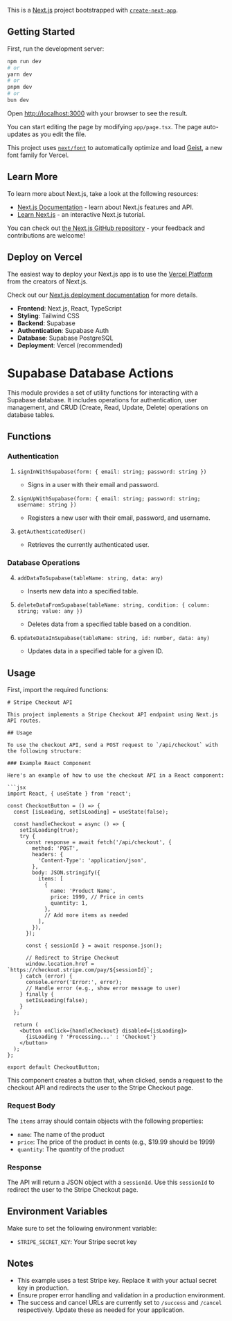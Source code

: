 This is a [Next.js](https://nextjs.org) project bootstrapped with [`create-next-app`](https://nextjs.org/docs/app/api-reference/cli/create-next-app).

## Getting Started

First, run the development server:

```bash
npm run dev
# or
yarn dev
# or
pnpm dev
# or
bun dev
```

Open [http://localhost:3000](http://localhost:3000) with your browser to see the result.

You can start editing the page by modifying `app/page.tsx`. The page auto-updates as you edit the file.

This project uses [`next/font`](https://nextjs.org/docs/app/building-your-application/optimizing/fonts) to automatically optimize and load [Geist](https://vercel.com/font), a new font family for Vercel.

## Learn More

To learn more about Next.js, take a look at the following resources:

- [Next.js Documentation](https://nextjs.org/docs) - learn about Next.js features and API.
- [Learn Next.js](https://nextjs.org/learn) - an interactive Next.js tutorial.

You can check out [the Next.js GitHub repository](https://github.com/vercel/next.js) - your feedback and contributions are welcome!

## Deploy on Vercel

The easiest way to deploy your Next.js app is to use the [Vercel Platform](https://vercel.com/new?utm_medium=default-template&filter=next.js&utm_source=create-next-app&utm_campaign=create-next-app-readme) from the creators of Next.js.

Check out our [Next.js deployment documentation](https://nextjs.org/docs/app/building-your-application/deploying) for more details.

- **Frontend**: Next.js, React, TypeScript
- **Styling**: Tailwind CSS
- **Backend**: Supabase
- **Authentication**: Supabase Auth
- **Database**: Supabase PostgreSQL
- **Deployment**: Vercel (recommended)

# Supabase Database Actions

This module provides a set of utility functions for interacting with a Supabase database. It includes operations for authentication, user management, and CRUD (Create, Read, Update, Delete) operations on database tables.

## Functions

### Authentication

1. `signInWithSupabase(form: { email: string; password: string })`

   - Signs in a user with their email and password.

2. `signUpWithSupabase(form: { email: string; password: string; username: string })`

   - Registers a new user with their email, password, and username.

3. `getAuthenticatedUser()`
   - Retrieves the currently authenticated user.

### Database Operations

4. `addDataToSupabase(tableName: string, data: any)`

   - Inserts new data into a specified table.

5. `deleteDataFromSupabase(tableName: string, condition: { column: string; value: any })`

   - Deletes data from a specified table based on a condition.

6. `updateDataInSupabase(tableName: string, id: number, data: any)`
   - Updates data in a specified table for a given ID.

## Usage

First, import the required functions:

````
# Stripe Checkout API

This project implements a Stripe Checkout API endpoint using Next.js API routes.

## Usage

To use the checkout API, send a POST request to `/api/checkout` with the following structure:

### Example React Component

Here's an example of how to use the checkout API in a React component:

```jsx
import React, { useState } from 'react';

const CheckoutButton = () => {
  const [isLoading, setIsLoading] = useState(false);

  const handleCheckout = async () => {
    setIsLoading(true);
    try {
      const response = await fetch('/api/checkout', {
        method: 'POST',
        headers: {
          'Content-Type': 'application/json',
        },
        body: JSON.stringify({
          items: [
            {
              name: 'Product Name',
              price: 1999, // Price in cents
              quantity: 1,
            },
            // Add more items as needed
          ],
        }),
      });

      const { sessionId } = await response.json();

      // Redirect to Stripe Checkout
      window.location.href = `https://checkout.stripe.com/pay/${sessionId}`;
    } catch (error) {
      console.error('Error:', error);
      // Handle error (e.g., show error message to user)
    } finally {
      setIsLoading(false);
    }
  };

  return (
    <button onClick={handleCheckout} disabled={isLoading}>
      {isLoading ? 'Processing...' : 'Checkout'}
    </button>
  );
};

export default CheckoutButton;
````

This component creates a button that, when clicked, sends a request to the checkout API and redirects the user to the Stripe Checkout page.

### Request Body

The `items` array should contain objects with the following properties:

- `name`: The name of the product
- `price`: The price of the product in cents (e.g., $19.99 should be 1999)
- `quantity`: The quantity of the product

### Response

The API will return a JSON object with a `sessionId`. Use this `sessionId` to redirect the user to the Stripe Checkout page.

## Environment Variables

Make sure to set the following environment variable:

- `STRIPE_SECRET_KEY`: Your Stripe secret key

## Notes

- This example uses a test Stripe key. Replace it with your actual secret key in production.
- Ensure proper error handling and validation in a production environment.
- The success and cancel URLs are currently set to `/success` and `/cancel` respectively. Update these as needed for your application.
